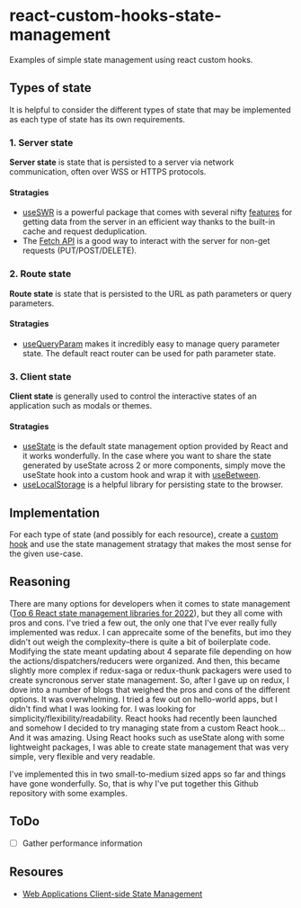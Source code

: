 # react-custom-hooks-state-management
Examples of simple state management using react custom hooks.

## Types of state

It is helpful to consider the different types of state that may be implemented as each type of state has its own requirements.

### 1. Server state

**Server state** is state that is persisted to a server via network communication, often over WSS or HTTPS protocols.

#### Stratagies

- [useSWR](https://swr.vercel.app/) is a powerful package that comes with several nifty [features](https://swr.vercel.app/#features) for getting data from the server in an efficient way thanks to the built-in cache and request deduplication.
- The [Fetch API](https://developer.mozilla.org/en-US/docs/Web/API/Fetch_API) is a good way to interact with the server for non-get requests (PUT/POST/DELETE).

### 2. Route state

**Route state** is state that is persisted to the URL as path parameters or query parameters.

#### Stratagies

- [useQueryParam](https://www.npmjs.com/package/use-query-param) makes it incredibly easy to manage query parameter state. The default react router can be used for path parameter state.

### 3. Client state

**Client state** is generally used to control the interactive states of an application such as modals or themes.

#### Stratagies

- [useState](https://reactjs.org/docs/hooks-state.html) is the default state management option provided by React and it works wonderfully. In the case where you want to share the state generated by useState across 2 or more components, simply move the useState hook into a custom hook and wrap it with [useBetween](https://www.npmjs.com/package/use-between).
- [useLocalStorage](https://www.npmjs.com/package/use-local-storage) is a helpful library for persisting state to the browser.

## Implementation

For each type of state (and possibly for each resource), create a [custom hook](https://reactjs.org/docs/hooks-custom.html) and use the state management stratagy that makes the most sense for the given use-case. 

## Reasoning

There are many options for developers when it comes to state management ([Top 6 React state management libraries for 2022](https://blog.openreplay.com/top-6-react-state-management-libraries-for-2022)), but they all come with pros and cons. I've tried a few out, the only one that I've ever really fully implemented was redux. I can apprecaite some of the benefits, but imo they didn't out weigh the complexity–there is quite a bit of boilerplate code. Modifying the state meant updating about 4 separate file depending on how the actions/dispatchers/reducers were organized. And then, this became slightly more complex if redux-saga or redux-thunk packagers were used to create syncronous server state management. So, after I gave up on redux, I dove into a number of blogs that weighed the pros and cons of the different options. It was overwhelming. I tried a few out on hello-world apps, but I didn't find what I was looking for. I was looking for simplicity/flexibility/readability. React hooks had recently been launched and somehow I decided to try managing state from a custom React hook... And it was amazing. Using React hooks such as useState along with some lightweight packages, I was able to create state management that was very simple, very flexible and very readable. 

I've implemented this in two small-to-medium sized apps so far and things have gone wonderfully. So, that is why I've put together this Github repository with some examples.

## ToDo

- [ ] Gather performance information

## Resoures

- [Web Applications Client-side State Management](https://medium.com/@saransh.ahlawat94/web-applications-client-side-state-management-97e1a27006ee)
